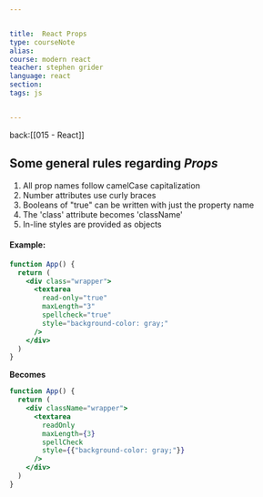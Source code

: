 ```yaml
---


title:  React Props
type: courseNote
alias:
course: modern react
teacher: stephen grider
language: react
section: 
tags: js


---
```

back:[[015 - React]]

## Some general rules regarding *Props*

1. All prop names follow camelCase capitalization
2. Number attributes use curly braces
3. Booleans of "true" can be written with just the property name
4. The 'class' attribute becomes 'className'
5. In-line styles are provided as objects


#### Example:

```jsx
function App() {
  return (
    <div class="wrapper">
      <textarea
        read-only="true"
        maxLength="3"
        spellcheck="true"
        style="background-color: gray;"
	  />
    </div>
  )
}
```

**Becomes**

```jsx
function App() {
  return (
    <div className="wrapper">
      <textarea
        readOnly
        maxLength={3}
        spellCheck
        style={{"background-color: gray;"}}
	  />
    </div>
  )
}
```






